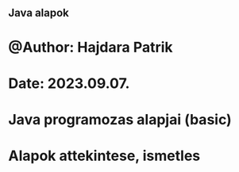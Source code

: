 ## Java alapok

# @Author: Hajdara Patrik
# Date: 2023.09.07.

# Java programozas alapjai (basic)

# Alapok attekintese, ismetles

